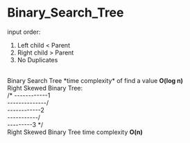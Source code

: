 # Binary_Search_Tree

input order: <br/>
1) Left child < Parent
2) Right child > Parent
3) No Duplicates

<br/>
Binary Search Tree *time complexity* of find a value <b>O(log n)</b> 

<br/>
Right Skewed Binary Tree: 
<br/>
/*
------------1<br/>
--------------/<br/>
------------2<br/>
-----------/<br/>
---------3
*/
<br/>
Right Skewed Binary Tree time complexity <b>O(n)</b>
<br/>